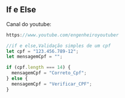 ## If e Else

Canal do youtube:

```js
https://www.youtube.com/engenheiroyoutuber
```

```js
//if e else,Validação simples de um cpf
let cpf = "123.456.789-12";
let mensagemCpf = "";

if (cpf.length === 14) {
  mensagemCpf = "Correto_Cpf";
} else {
  mensagemCpf = "Verificar_CPF";
}
```
